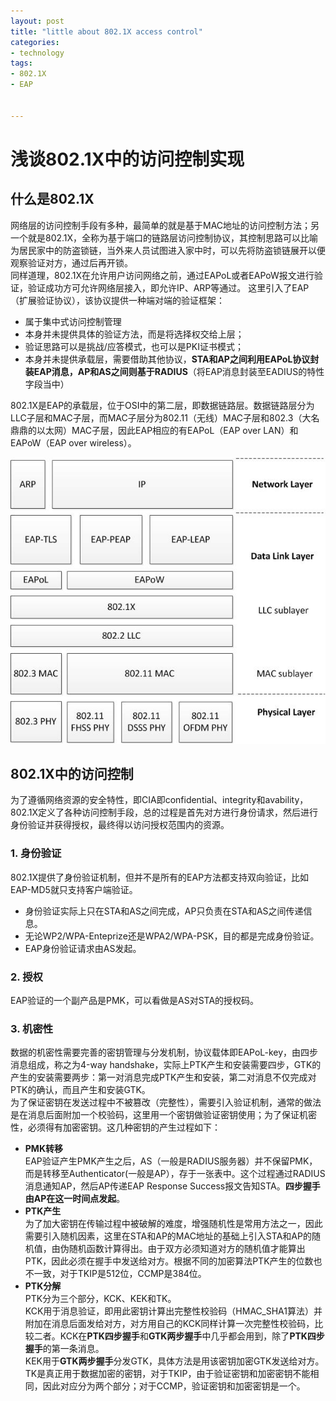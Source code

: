 ```yaml
---
layout: post
title: "little about 802.1X access control"
categories:
- technology
tags:
- 802.1X
- EAP


---
```


# 浅谈802.1X中的访问控制实现

## 什么是802.1X  
网络层的访问控制手段有多种，最简单的就是基于MAC地址的访问控制方法；另一个就是802.1X，全称为基于端口的链路层访问控制协议，其控制思路可以比喻为居民家中的防盗锁链，当外来人员试图进入家中时，可以先将防盗锁链展开以便观察验证对方，通过后再开锁。  
同样道理，802.1X在允许用户访问网络之前，通过EAPoL或者EAPoW报文进行验证，验证成功方可允许网络层接入，即允许IP、ARP等通过。
这里引入了EAP（扩展验证协议），该协议提供一种端对端的验证框架：    
* 属于集中式访问控制管理  
* 本身并未提供具体的验证方法，而是将选择权交给上层；  
* 验证思路可以是挑战/应答模式，也可以是PKI证书模式；  
* 本身并未提供承载层，需要借助其他协议，**STA和AP之间利用EAPoL协议封装EAP消息，AP和AS之间则基于RADIUS**（将EAP消息封装至EADIUS的特性字段当中）    

802.1X是EAP的承载层，位于OSI中的第二层，即数据链路层。数据链路层分为LLC子层和MAC子层，而MAC子层分为802.11（无线）MAC子层和802.3（大名鼎鼎的以太网）MAC子层，因此EAP相应的有EAPoL（EAP over LAN）和EAPoW（EAP over wireless）。  

![图片](/assets/images/802.1X_stack.jpg)

## 802.1X中的访问控制  
为了遵循网络资源的安全特性，即CIA即confidential、integrity和avability，802.1X定义了各种访问控制手段，总的过程是首先对方进行身份请求，然后进行身份验证并获得授权，最终得以访问授权范围内的资源。  
### 1. 身份验证  
802.1X提供了身份验证机制，但并不是所有的EAP方法都支持双向验证，比如EAP-MD5就只支持客户端验证。  
* 身份验证实际上只在STA和AS之间完成，AP只负责在STA和AS之间传递信息。  
* 无论WP2/WPA-Enteprize还是WPA2/WPA-PSK，目的都是完成身份验证。  
* EAP身份验证请求由AS发起。    

### 2. 授权  
EAP验证的一个副产品是PMK，可以看做是AS对STA的授权码。  

### 3. 机密性  

数据的机密性需要完善的密钥管理与分发机制，协议载体即EAPoL-key，由四步消息组成，称之为4-way handshake，实际上PTK产生和安装需要四步，GTK的产生的安装需要两步：第一对消息完成PTK产生和安装，第二对消息不仅完成对PTK的确认，而且产生和安装GTK。  
为了保证密钥在发送过程中不被篡改（完整性），需要引入验证机制，通常的做法是在消息后面附加一个校验码，这里用一个密钥做验证密钥使用；为了保证机密性，必须得有加密密钥。这几种密钥的产生过程如下：  
* **PMK转移**  
EAP验证产生PMK产生之后，AS（一般是RADIUS服务器）并不保留PMK，而是转移至Authenticator(一般是AP），存于一张表中。这个过程通过RADIUS消息通知AP，然后AP传递EAP Response Success报文告知STA。**四步握手由AP在这一时间点发起**。    
* **PTK产生**  
为了加大密钥在传输过程中被破解的难度，增强随机性是常用方法之一，因此需要引入随机因素，这里在STA和AP的MAC地址的基础上引入STA和AP的随机值，由伪随机函数计算得出。由于双方必须知道对方的随机值才能算出PTK，因此必须在握手中发送给对方。根据不同的加密算法PTK产生的位数也不一致，对于TKIP是512位，CCMP是384位。    
* **PTK分解**  
PTK分为三个部分，KCK、KEK和TK。  
KCK用于消息验证，即用此密钥计算出完整性校验码（HMAC_SHA1算法）并附加在消息后面发给对方，对方用自己的KCK同样计算一次完整性校验码，比较二者。KCK在**PTK四步握手**和**GTK两步握手**中几乎都会用到，除了**PTK四步握手**的第一条消息。  
KEK用于**GTK两步握手**分发GTK，具体方法是用该密钥加密GTK发送给对方。    
TK是真正用于数据加密的密钥，对于TKIP，由于验证密钥和加密密钥不能相同，因此对应分为两个部分；对于CCMP，验证密钥和加密密钥是一个。  
